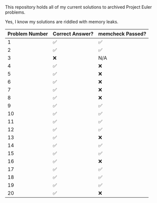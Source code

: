This repository holds all of my current solutions to archived Project Euler problems.

Yes, I know my solutions are riddled with memory leaks.



| Problem Number | Correct Answer? | memcheck Passed? |
| -------------- | --------------- | ---------------- |
| 1              | ✅               | ✅                |
| 2              | ✅               | ✅                |
| 3              | ❌               | N/A              |
| 4              | ✅               | ❌                |
| 5              | ✅               | ❌                |
| 6              | ✅               | ❌                |
| 7              | ✅               | ❌                |
| 8              | ✅               | ❌                |
| 9              | ✅               | ✅                |
| 10             | ✅               | ✅                |
| 11             | ✅               | ✅                |
| 12             | ✅               | ✅                |
| 13             | ✅               | ❌                |
| 14             | ✅               | ✅                |
| 15             | ✅               | ✅                |
| 16             | ✅               | ❌                |
| 17             | ✅               | ✅                |
| 18             | ✅               | ✅                |
| 19             | ✅               | ✅              |
| 20             | ✅               | ❌                |


